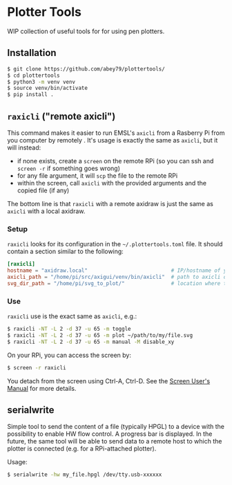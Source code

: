 # Plotter Tools

WIP collection of useful tools for for using pen plotters.

## Installation

```bash
$ git clone https://github.com/abey79/plottertools/
$ cd plottertools
$ python3 -m venv venv
$ source venv/bin/activate
$ pip install .
```

## `raxicli` ("**r**emote **axicli**") 

This command makes it easier to run EMSL's `axicli` from a Rasberry Pi from you computer by remotely
. It's usage is
 exactly the same as `axicli`, but it will instead:

- if none exists, create a `screen` on the remote RPi (so you can ssh and `screen -r` if something
 goes wrong)
- for any file argument, it will `scp` the file to the remote RPi
- within the screen, call `axicli` with the provided arguments and the copied file (if any)

The bottom line is that `raxicli` with a remote axidraw is just the same as `axicli` with a local axidraw.

### Setup

`raxicli` looks for its configuration in the `~/.plottertools.toml` file. It should contain a section similar to the
 following:
 
 ```toml
[raxicli]
hostname = "axidraw.local"                           # IP/hostname of your rpi
axicli_path = "/home/pi/src/axigui/venv/bin/axicli"  # path to axicli on the rpi
svg_dir_path = "/home/pi/svg_to_plot/"               # location where the SVG should be stored on the rpi       
 ```

### Use

`raxicli` use is the exact same as `axicli`, e.g.:

```bash
$ raxicli -NT -L 2 -d 37 -u 65 -m toggle
$ raxicli -NT -L 2 -d 37 -u 65 -m plot ~/path/to/my/file.svg
$ raxicli -NT -L 2 -d 37 -u 65 -m manual -M disable_xy
```

On your RPi, you can access the screen by:

```bash
$ screen -r raxicli
```

You detach from the screen using Ctrl-A, Ctrl-D. See the [Screen User's Manual](https://www.gnu.org/software/screen/manual/screen.html) for more details.


## serialwrite

Simple tool to send the content of a file (typically HPGL) to a device with the possibility to enable HW flow control. A progress bar is displayed. In the future, the same tool will be able to send data to a remote host to which the plotter is connected (e.g. for a RPi-attached plotter).

Usage:

```bash
$ serialwrite -hw my_file.hpgl /dev/tty.usb-xxxxxx
```